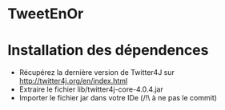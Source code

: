 # TweetEnOr


# Installation des dépendences
* Récupérez la dernière version de Twitter4J sur http://twitter4j.org/en/index.html
* Extraire le fichier lib/twitter4j-core-4.0.4.jar
* Importer le fichier jar dans votre IDe (/!\ à ne pas le commit)

